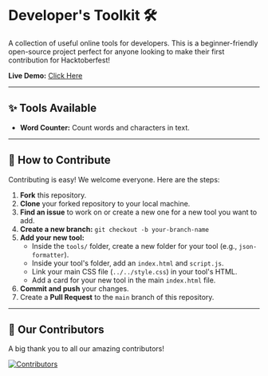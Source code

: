 # Developer's Toolkit 🛠️

A collection of useful online tools for developers. This is a beginner-friendly open-source project perfect for anyone looking to make their first contribution for Hacktoberfest!

**Live Demo:** [Click Here](https://heysaiyad.github.io/dev-toolkit/)

---

## ✨ Tools Available

* **Word Counter:** Count words and characters in text.

---

## 🚀 How to Contribute

Contributing is easy! We welcome everyone. Here are the steps:

1.  **Fork** this repository.
2.  **Clone** your forked repository to your local machine.
3.  **Find an issue** to work on or create a new one for a new tool you want to add.
4.  **Create a new branch:** `git checkout -b your-branch-name`
5.  **Add your new tool:**
    * Inside the `tools/` folder, create a new folder for your tool (e.g., `json-formatter`).
    * Inside your tool's folder, add an `index.html` and `script.js`.
    * Link your main CSS file (`../../style.css`) in your tool's HTML.
    * Add a card for your new tool in the main `index.html` file.
6.  **Commit and push** your changes.
7.  Create a **Pull Request** to the `main` branch of this repository.

---
## 💖 Our Contributors

A big thank you to all our amazing contributors!

[![Contributors](https://img.shields.io/github/contributors/heysaiyad/dev-toolkit)](https://github.com/heysaiyad/dev-toolkit/graphs/contributors)